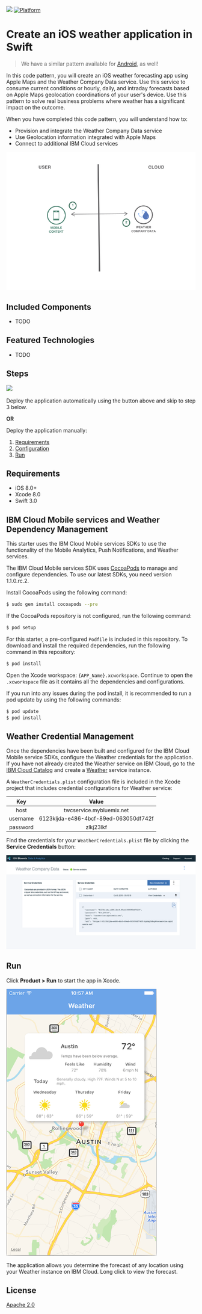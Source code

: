 [![](https://img.shields.io/badge/IBM%20Cloud-powered-blue.svg)](https://bluemix.net)
[![Platform](https://img.shields.io/badge/platform-ios_swift-lightgrey.svg?style=flat)](https://developer.apple.com/swift/)

# Create an iOS weather application in Swift

> We have a similar pattern available for [Android](https://github.com/IBM/weather-forecasting-android), as well!

In this code pattern, you will create an iOS weather forecasting app using Apple Maps and the Weather Company Data service. Use this service to consume current conditions or hourly, daily, and intraday forecasts based on Apple Maps geolocation coordinations of your user's device. Use this pattern to solve real business problems where weather has a significant impact on the outcome.

When you have completed this code pattern, you will understand how to:

* Provision and integrate the Weather Company Data service
* Use Geolocation information integrated with Apple Maps
* Connect to additional IBM Cloud services

![](README_Images/architecture.png)

## Included Components

* TODO

## Featured Technologies

* TODO

## Steps

[![](https://bluemix.net/deploy/button.png)](https://console.bluemix.net/developer/mobile/create-app?defaultDeploymentToolchain=&defaultLanguage=IOS_SWIFT&env_id=ibm%3Ayp%3Aus-south&starterKit=fad1d49e-f7b6-3aff-9b53-14673fca4399&tenantNavMode=true)

Deploy the application automatically using the button above and skip to step 3 below.

**OR**

Deploy the application manually:

1. [Requirements](#1-requirements)
1. [Configuration](#2-configuration)
1. [Run](#3-run)

## Requirements

* iOS 8.0+
* Xcode 8.0
* Swift 3.0

## IBM Cloud Mobile services and Weather Dependency Management

This starter uses the IBM Cloud Mobile services SDKs to use the functionality of the Mobile Analytics, Push Notifications, and Weather services.

The IBM Cloud Mobile services SDK uses [CocoaPods](https://cocoapods.org/) to manage and configure dependencies. To use our latest SDKs, you need version 1.1.0.rc.2.

Install CocoaPods using the following command:

```bash
$ sudo gem install cocoapods --pre
```

If the CocoaPods repository is not configured, run the following command:

```bash
$ pod setup
```

For this starter, a pre-configured `Podfile` is included in this repository. To download and install the required dependencies, run the following command in this repository:

```bash
$ pod install
```
Open the Xcode workspace: `{APP_Name}.xcworkspace`. Continue to open the `.xcworkspace` file as it contains all the dependencies and configurations.

If you run into any issues during the pod install, it is recommended to run a pod update by using the following commands:

```bash
$ pod update
$ pod install
```

## Weather Credential Management

Once the dependencies have been built and configured for the IBM Cloud Mobile service SDKs, configure the Weather credentials for the application. If you have not already created the Weather service on IBM Cloud, go to the [IBM Cloud Catalog](https://console.ng.bluemix.net/catalog/) and create a [Weather](https://console.ng.bluemix.net/catalog/services/weather-company-data/) service instance.

A `WeatherCredentials.plist` configuration file is included in the Xcode project that includes credential configurations for Weather service:

| Key              | Value           |
| :-------------:  |:-------------:|
| host          | twcservice.mybluemix.net |
| username      | 6123kljda-e486-4bcf-89ed-063050df742f |
| password      | zlkj23lkf |

Find the credentials for your `WeatherCredentials.plist` file by clicking the **Service Credentials** button:

![Service credentials](README_Images/service-credentials.png)

## Run

Click **Product > Run** to start the app in Xcode.

![Weather App Screenshot](README_Images/weather.png)

The application allows you determine the forecast of any location using your Weather instance on IBM Cloud. Long click to view the forecast.

## License

[Apache 2.0](LICENSE)
